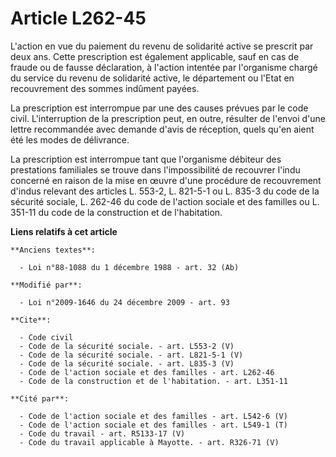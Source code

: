 # Article L262-45

L'action en vue du paiement du revenu de solidarité active se prescrit par deux ans. Cette prescription est également
applicable, sauf en cas de fraude ou de fausse déclaration, à l'action intentée par l'organisme chargé du service du revenu
de solidarité active, le département ou l'Etat en recouvrement des sommes indûment payées. 

La prescription est interrompue par une des causes prévues par le code civil. L'interruption de la prescription peut, en
outre, résulter de l'envoi d'une lettre recommandée avec demande d'avis de réception, quels qu'en aient été les modes de
délivrance. 

La prescription est interrompue tant que l'organisme débiteur des prestations familiales se trouve dans l'impossibilité de
recouvrer l'indu concerné en raison de la mise en œuvre d'une procédure de recouvrement d'indus relevant des articles L.
553-2, L. 821-5-1 ou L. 835-3 du code de la sécurité sociale, L. 262-46 du code de l'action sociale et des familles ou L.
351-11 du code de la construction et de l'habitation.

**Liens relatifs à cet article**

	**Anciens textes**:

	  - Loi n°88-1088 du 1 décembre 1988 - art. 32 (Ab)

	**Modifié par**:

	  - Loi n°2009-1646 du 24 décembre 2009 - art. 93

	**Cite**:

	  - Code civil
	  - Code de la sécurité sociale. - art. L553-2 (V)
	  - Code de la sécurité sociale. - art. L821-5-1 (V)
	  - Code de la sécurité sociale. - art. L835-3 (V)
	  - Code de l'action sociale et des familles - art. L262-46
	  - Code de la construction et de l'habitation. - art. L351-11

	**Cité par**:

	  - Code de l'action sociale et des familles - art. L542-6 (V)
	  - Code de l'action sociale et des familles - art. L549-1 (T)
	  - Code du travail - art. R5133-17 (V)
	  - Code du travail applicable à Mayotte. - art. R326-71 (V)
